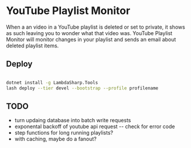 # YouTube Playlist Monitor

When a an video in a YouTube playlist is deleted or set to private, it shows as such leaving you to wonder what that video was.
YouTube Playlist Monitor will monitor changes in your playlist and sends an email about deleted playlist items.

## Deploy

```bash

dotnet install -g LambdaSharp.Tools
lash deploy --tier devel --bootstrap --profile profilename
```

## TODO
- turn updaing database into batch write requests
- exponental backoff of youtube api request -- check for error code
- step functions for long running playlists?
- with caching, maybe do a fanout?